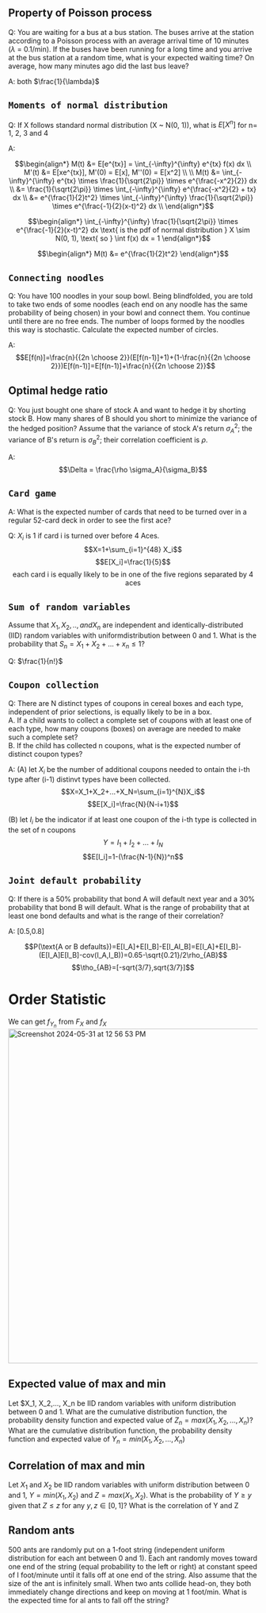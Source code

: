## Property of Poisson process
Q: You are waiting for a bus at a bus station. The buses arrive at the station according to a Poisson process with an average arrival time of 10 minutes ($\lambda$ = 0.1/min). If the buses have been running for a long time and you arrive at the bus station at a random time, what is your expected waiting time? On average, how many minutes ago did the last bus leave?

A: both $\frac{1}{\lambda}$

## `Moments of normal distribution`
Q: If X follows standard normal distribution (X ~ N(0, 1)), what is $E[X^{n}]$ for n= 1, 2, 3 and 4

A: 

$$\begin{align*}
M(t) &= E[e^{tx}] = \int_{-\infty}^{\infty} e^{tx} f(x)  dx \\
M'(t) &= E[xe^{tx}], M'(0) = E[x], M''(0) = E[x^2] \\
\\
M(t) &= \int_{-\infty}^{\infty} e^{tx} \times \frac{1}{\sqrt{2\pi}} \times e^{\frac{-x^2}{2}}  dx \\
&= \frac{1}{\sqrt{2\pi}} \times \int_{-\infty}^{\infty} e^{\frac{-x^2}{2} + tx}  dx \\
&= e^{\frac{1}{2}t^2} \times \int_{-\infty}^{\infty} \frac{1}{\sqrt{2\pi}} \times e^{\frac{-1}{2}(x-t)^2}  dx \\
\end{align*}$$

$$\begin{align*}
\int_{-\infty}^{\infty} \frac{1}{\sqrt{2\pi}} \times e^{\frac{-1}{2}(x-t)^2}  dx \text{ is the pdf of normal distribution } X \sim N(0, 1), \text{ so } \int f(x)  dx = 1
\end{align*}$$

$$\begin{align*}
M(t) &= e^{\frac{1}{2}t^2}
\end{align*}$$

## `Connecting noodles`
Q: You have 100 noodles in your soup bowl. Being blindfolded, you are told to take two ends of some noodles (each end on any noodle has the same probability of being chosen) in your bowl and connect them. You continue until there are no free ends. The number of loops formed by the noodles this way is stochastic. Calculate the expected number of circles.

A:
$$E[f(n)]=\frac{n}{{2n \choose 2}}(E[f(n-1)]+1)+(1-\frac{n}{{2n \choose 2}})E[f(n-1)]=E[f(n-1)]+\frac{n}{{2n \choose 2}}$$

## Optimal hedge ratio
Q: You just bought one share of stock A and want to hedge it by shorting stock B. How
many shares of B should you short to minimize the variance of the hedged position? Assume that the variance of stock A's return $\sigma_A^2$; the variance of B's return is $\sigma_B^2$;
their correlation coefficient is $\rho$.

A: 
$$\Delta = \frac{\rho \sigma_A}{\sigma_B}$$

## `Card game`
A: What is the expected number of cards that need to be turned over in a regular 52-card deck in order to see the first ace?

Q: $X_i$ is 1 if card i is turned over before 4 Aces. 
$$X=1+\sum_{i=1}^{48} X_i$$
$$E[X_i]=\frac{1}{5}$$
$$\text{each card i is equally likely to be in one of the five regions separated by 4 aces}$$

## `Sum of random variables`
Assume that $X_1, X_2 ,.., and X_n$ are independent and identically-distributed (IID) random variables with uniformdistribution between 0 and 1. What is the probability that $S_n= X_1 +X_2 +...+x_n \leq 1$?

Q: $\frac{1}{n!}$

## `Coupon collection`
Q: There are N distinct types of coupons in cereal boxes and each type, independent of prior selections, is equally likely to be in a box.\
A. If a child wants to collect a complete set of coupons with at least one of each type, how many coupons (boxes) on average are needed to make such a complete set?\
B. If the child has collected n coupons, what is the expected number of distinct coupon types?

A:
(A) let $X_i$ be the number of additional coupons needed to ontain the i-th type after (i-1) distinvt types have been collected.
$$X=X_1+X_2+...+X_N=\sum_{i=1}^{N}X_i$$
$$E[X_i]=\frac{N}{N-i+1}$$

(B) let $I_i$ be the indicator if at least one coupon of the i-th type is collected in the set of n coupons
$$Y=I_1+I_2+...+I_N$$
$$E[I_i]=1-(\frac{N-1}{N})^n$$

## `Joint default probability`
Q: If there is a 50% probability that bond A will default next year and a 30% probability that bond B will default.
What is the range of probability that at least one bond defaults and what is the range of their correlation?

A: 
[0.5,0.8]

$$P(\text{A or B defaults})=E[I_A]+E[I_B]-E[I_AI_B]=E[I_A]+E[I_B]-(E[I_A]E[I_B]-cov(I_A,I_B))=0.65-\sqrt{0.21}/2\rho_{AB}$$
$$\tho_{AB}=[-sqrt{3/7},sqrt{3/7}]$$

# Order Statistic
We can get $f_{Y_n}$ from $F_{X}$ and $f_{X}$
<img width="674" alt="Screenshot 2024-05-31 at 12 56 53 PM" src="https://github.com/YuweiUltra/coding-dojo/assets/61675471/3e25499f-c00e-4d70-9fea-abe4a57156c2">


## Expected value of max and min
Let $X_1, X_2,..., X_n be IID random variables with uniform distribution between 0 and 1. What are the cumulative distribution function, the probability density function and expected value of $Z_n = max(X_1, X_2,..., X_n)$? What are the cumulative distribution function, the probability density function and expected value of $Y_n = min(X_1, X_2,..., X_n)$

## Correlation of max and min
Let $X_1$ and $X_2$ be IID random variables with uniform distribution between 0 and 1, $Y=min(X_1,X_2)$ and $Z=max(X_1, X_2)$. What is the probability of $Y≥ y$ given that $Z \leq z$ for any $y, z \in [0, 1]$? What is the correlation of Y and Z

## Random ants
500 ants are randomly put on a 1-foot string (independent uniform distribution for each ant between 0 and 1). Each ant randomly moves toward one end of the string (equal probability to the left or right) at constant speed of I foot/minute until it falls off at one end of the string. Also assume that the size of the ant is infinitely small. When two ants collide head-on, they both immediately change directions and keep on moving at 1 foot/min. What is the expected time for al ants to fall off the string?
